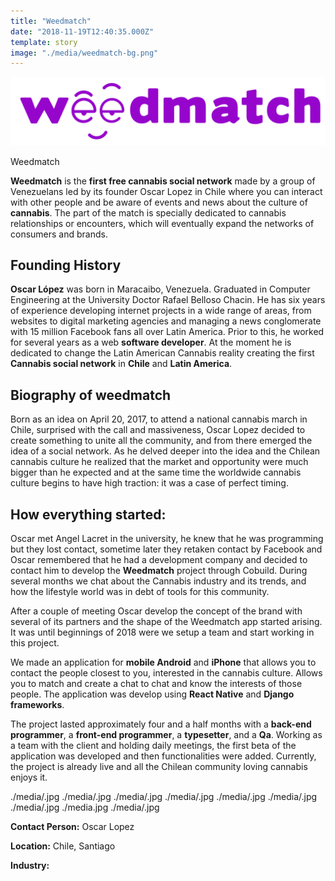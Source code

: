 ```yaml
---
title: "Weedmatch"
date: "2018-11-19T12:40:35.000Z"
template: story
image: "./media/weedmatch-bg.png"
---
```


![Weedmatch](./media/weedmatch-bg.png)

<title-2 align="centered">Weedmatch</title-2>

**Weedmatch** is the **first free cannabis social network** made by a group of Venezuelans led by its founder Oscar Lopez in Chile where
you can interact with other people and be aware of events and news about the culture of **cannabis**.
The part of the match is specially dedicated to cannabis relationships or encounters, which will eventually expand the networks of
consumers and brands.

## Founding History

**Oscar López** was born in Maracaibo, Venezuela. Graduated in Computer Engineering at the University Doctor Rafael Belloso Chacin.
He has six years of experience developing internet projects in a wide range of areas, from websites to digital marketing agencies and
managing a news conglomerate with 15 million Facebook fans all over Latin America. Prior to this, he worked for several years as a web
**software developer**.
At the moment he is dedicated to change the Latin American Cannabis reality creating the first **Cannabis social network** in **Chile**
and **Latin America**.

## Biography of weedmatch

Born as an idea on April 20, 2017, to attend a national cannabis march in Chile, surprised with the call and massiveness, Oscar Lopez decided to create something to unite all the community, and from there emerged the idea of a social network. As he delved deeper into
the idea and the Chilean cannabis culture he realized that the market and opportunity were much bigger than he expected and at the same time the worldwide cannabis culture begins to have high traction: it was a case of perfect timing.

## How everything started:

Oscar met Angel Lacret in the university, he knew that he was programming but they lost contact, sometime later they retaken contact by
Facebook and Oscar remembered that he had a development company and decided to contact him to develop the **Weedmatch** project through Cobuild. During several months we chat about the Cannabis industry and its trends, and how the lifestyle world was in debt of tools for this community. 

After a couple of meeting Oscar develop the concept of the brand with several of its partners and the shape of the Weedmatch app started arising. It was until beginnings of 2018 were we setup a team and start working in this project.

We made an application for **mobile Android** and **iPhone** that allows you to contact the people closest to you, interested in the cannabis culture. Allows you to match and create a chat to chat and know the interests of those people. 
The application was develop using **React Native** and **Django frameworks**.

The project lasted approximately four and a half months with a **back-end programmer**, a **front-end programmer**, a **typesetter**, and a **Qa**. Working as a team with the client and holding daily meetings, the first beta of the application was developed and then functionalities were added. Currently, the project is already live and all the Chilean community loving cannabis enjoys it.

<carousel folder='customer-success-stories'>
./media/.jpg
./media/.jpg
./media/.jpg
./media/.jpg
./media/.jpg
./media/.jpg
./media/.jpg
./media.jpg
./media/.jpg
</carousel>

**Contact Person:** Oscar Lopez

**Location:** Chile, Santiago

**Industry:** 
